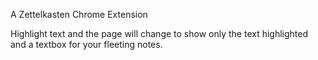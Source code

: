 A Zettelkasten Chrome Extension

Highlight text and the page will change to show
only the text highlighted and a textbox for your
fleeting notes.
